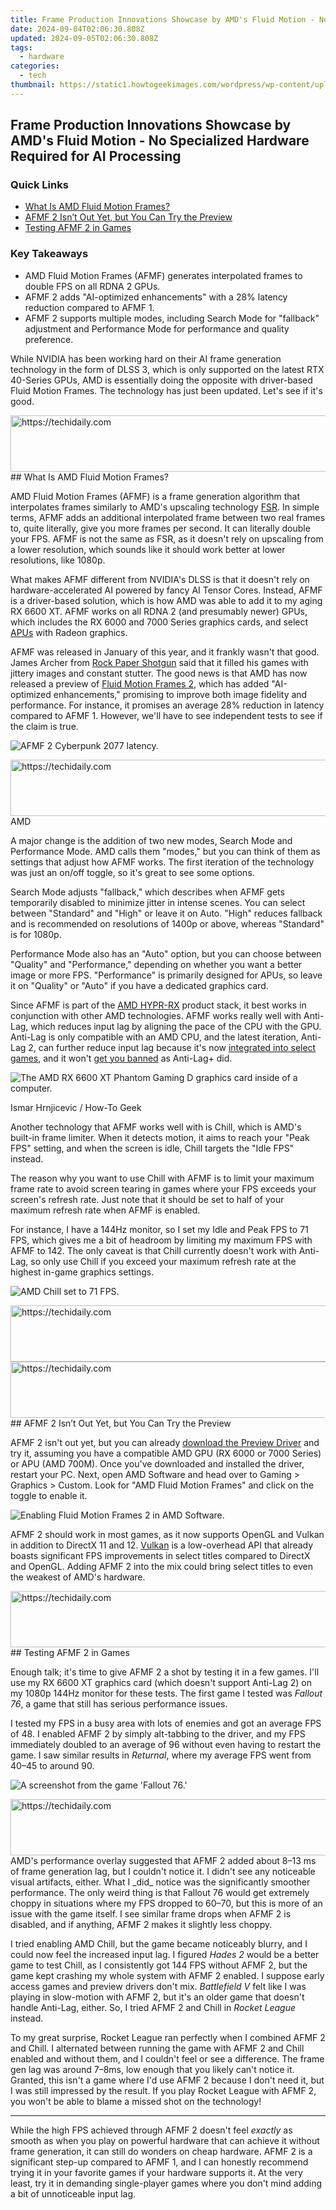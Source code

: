 ```yaml
---
title: Frame Production Innovations Showcase by AMD's Fluid Motion - No Specialized Hardware Required for AI Processing
date: 2024-09-04T02:06:30.808Z
updated: 2024-09-05T02:06:30.808Z
tags:
  - hardware
categories:
  - tech
thumbnail: https://static1.howtogeekimages.com/wordpress/wp-content/uploads/2024/08/an-amd-graphics-card-with-the-text-fluid-motion-frames-and-some-no-ai-icons-1.jpg
---
```


## Frame Production Innovations Showcase by AMD's Fluid Motion - No Specialized Hardware Required for AI Processing

### Quick Links

* [What Is AMD Fluid Motion Frames?](https://article-knowledge.techidaily.com/updated-is-auroras-hdr-enhancing-your-viewing-experience-for-2024/)
* [AFMF 2 Isn’t Out Yet, but You Can Try the Preview](https://fix-guide.techidaily.com/how-to-unbrick-a-dead-lava-blaze-2-pro-drfone-by-drfone-fix-android-problems-fix-android-problems/)
* [Testing AFMF 2 in Games](https://youtube-video-recordings.techidaily.com/new-constructing-a-custom-youtube-subscription-url/)

### Key Takeaways

* AMD Fluid Motion Frames (AFMF) generates interpolated frames to double FPS on all RDNA 2 GPUs.
* AFMF 2 adds "AI-optimized enhancements" with a 28% latency reduction compared to AFMF 1.
* AFMF 2 supports multiple modes, including Search Mode for "fallback" adjustment and Performance Mode for performance and quality preference.

 While NVIDIA has been working hard on their AI frame generation technology in the form of DLSS 3, which is only supported on the latest RTX 40-Series GPUs, AMD is essentially doing the opposite with driver-based Fluid Motion Frames. The technology has just been updated. Let's see if it's good.

<!-- affiliate ads begin -->
<a href="https://appsumo.8odi.net/c/5597632/2030381/7443" target="_top" id="2030381">
  <img src="//a.impactradius-go.com/display-ad/7443-2030381" border="0" alt="https://techidaily.com" width="728" height="90"/>
</a>
<img height="0" width="0" src="https://appsumo.8odi.net/i/5597632/2030381/7443" style="position:absolute;visibility:hidden;" border="0" />
<!-- affiliate ads end -->
##  What Is AMD Fluid Motion Frames?

 AMD Fluid Motion Frames (AFMF) is a frame generation algorithm that interpolates frames similarly to AMD's upscaling technology [FSR](https://review-topics.techidaily.com/how-to-update-iphone-xs-max-to-the-latest-iosipados-version-drfone-by-drfone-ios-system-repair-ios-system-repair/). In simple terms, AFMF adds an additional interpolated frame between two real frames to, quite literally, give you more frames per second. It can literally double your FPS. AFMF is not the same as FSR, as it doesn't rely on upscaling from a lower resolution, which sounds like it should work better at lower resolutions, like 1080p.

 What makes AFMF different from NVIDIA's DLSS is that it doesn't rely on hardware-accelerated AI powered by fancy AI Tensor Cores. Instead, AFMF is a driver-based solution, which is how AMD was able to add it to my aging RX 6600 XT. AFMF works on all RDNA 2 (and presumably newer) GPUs, which includes the RX 6000 and 7000 Series graphics cards, and select [APUs](https://youtube-videos.techidaily.com/diy-split-screen-video-tutorials-for-youtube-enthusiasts-for-2024/) with Radeon graphics.

 AFMF was released in January of this year, and it frankly wasn't that good. James Archer from [Rock Paper Shotgun](https://www.rockpapershotgun.com/should-you-bother-with-amd-fluid-motion-frames) said that it filled his games with jittery images and constant stutter. The good news is that AMD has now released a preview of [Fluid Motion Frames 2](https://community.amd.com/t5/gaming/amd-fluid-motion-frames-2-technical-preview-now-available/ba-p/697448/jump-to/first-unread-message), which has added "AI-optimized enhancements," promising to improve both image fidelity and performance. For instance, it promises an average 28% reduction in latency compared to AFMF 1\. However, we'll have to see independent tests to see if the claim is true.

![AFMF 2 Cyberpunk 2077 latency.](https://static1.howtogeekimages.com/wordpress/wp-content/uploads/2024/08/afmf-2-cyberpunk-2077-latency-chart3.png) 

<!-- affiliate ads begin -->
<a href="https://imp.i110150.net/c/5597632/924297/11305" target="_top" id="924297">
  <img src="//a.impactradius-go.com/display-ad/11305-924297" border="0" alt="https://techidaily.com" width="728" height="90"/>
</a>
<img height="0" width="0" src="https://imp.i110150.net/i/5597632/924297/11305" style="position:absolute;visibility:hidden;" border="0" />
<!-- affiliate ads end -->
AMD

 A major change is the addition of two new modes, Search Mode and Performance Mode. AMD calls them "modes," but you can think of them as settings that adjust how AFMF works. The first iteration of the technology was just an on/off toggle, so it's great to see some options.

 Search Mode adjusts "fallback," which describes when AFMF gets temporarily disabled to minimize jitter in intense scenes. You can select between "Standard" and "High" or leave it on Auto. "High" reduces fallback and is recommended on resolutions of 1400p or above, whereas "Standard" is for 1080p.

 Performance Mode also has an "Auto" option, but you can choose between "Quality" and "Performance," depending on whether you want a better image or more FPS. "Performance" is primarily designed for APUs, so leave it on "Quality" or "Auto" if you have a dedicated graphics card.

 Since AFMF is part of the [AMD HYPR-RX](https://www.amd.com/en/products/software/adrenalin/hypr-rx.html) product stack, it best works in conjunction with other AMD technologies. AFMF works really well with Anti-Lag, which reduces input lag by aligning the pace of the CPU with the GPU. Anti-Lag is only compatible with an AMD CPU, and the latest iteration, Anti-Lag 2, can further reduce input lag because it's now [integrated into select games](https://community.amd.com/t5/gaming/amd-radeon-anti-lag-2-technical-preview-now-available-in-counter/ba-p/686012), and it won't [get you banned](https://www.theverge.com/2023/10/14/23916966/cs2-counter-strike-2-anti-lag-plus-ban-amd-gpu-radeon-rx-7000) as Anti-Lag+ did.

![The AMD RX 6600 XT Phantom Gaming D graphics card inside of a computer.](https://static1.howtogeekimages.com/wordpress/wp-content/uploads/2024/04/rsz_img20240413025619.jpg) 

Ismar Hrnjicevic / How-To Geek

 Another technology that AFMF works well with is Chill, which is AMD's built-in frame limiter. When it detects motion, it aims to reach your "Peak FPS" setting, and when the screen is idle, Chill targets the "Idle FPS" instead.

 The reason why you want to use Chill with AFMF is to limit your maximum frame rate to avoid screen tearing in games where your FPS exceeds your screen's refresh rate. Just note that it should be set to half of your maximum refresh rate when AFMF is enabled.

 For instance, I have a 144Hz monitor, so I set my Idle and Peak FPS to 71 FPS, which gives me a bit of headroom by limiting my maximum FPS with AFMF to 142\. The only caveat is that Chill currently doesn't work with Anti-Lag, so only use Chill if you exceed your maximum refresh rate at the highest in-game graphics settings.

![AMD Chill set to 71 FPS.](https://static1.howtogeekimages.com/wordpress/wp-content/uploads/2024/08/chill.png) 

<!-- affiliate ads begin -->
<a href="https://imp.i357552.net/c/5597632/1030129/11832" target="_top" id="1030129">
  <img src="//a.impactradius-go.com/display-ad/11832-1030129" border="0" alt="https://techidaily.com" width="720" height="90"/>
</a>
<img height="0" width="0" src="https://imp.i357552.net/i/5597632/1030129/11832" style="position:absolute;visibility:hidden;" border="0" />
<!-- affiliate ads end -->
<!-- affiliate ads begin -->
<a href="https://aligracehair.sjv.io/c/5597632/1902278/19272" target="_top" id="1902278">
  <img src="//a.impactradius-go.com/display-ad/19272-1902278" border="0" alt="https://techidaily.com" width="728" height="90"/>
</a>
<img height="0" width="0" src="https://aligracehair.sjv.io/i/5597632/1902278/19272" style="position:absolute;visibility:hidden;" border="0" />
<!-- affiliate ads end -->
##  AFMF 2 Isn’t Out Yet, but You Can Try the Preview

 AFMF 2 isn't out yet, but you can already [download the Preview Driver](https://www.amd.com/en/resources/support-articles/release-notes/RN-RAD-WIN-AFMF2-TECH-Preview.html) and try it, assuming you have a compatible AMD GPU (RX 6000 or 7000 Series) or APU (AMD 700M). Once you've downloaded and installed the driver, restart your PC. Next, open AMD Software and head over to Gaming > Graphics > Custom. Look for "AMD Fluid Motion Frames" and click on the toggle to enable it.

![Enabling Fluid Motion Frames 2 in AMD Software.](https://static1.howtogeekimages.com/wordpress/wp-content/uploads/2024/08/enable-fmf.png) 

 AFMF 2 should work in most games, as it now supports OpenGL and Vulkan in addition to DirectX 11 and 12\. [Vulkan](https://tiktok-videos.techidaily.com/2024-approved-mastering-tiktok-update-your-video-framing/) is a low-overhead API that already boasts significant FPS improvements in select titles compared to DirectX and OpenGL. Adding AFMF 2 into the mix could bring select titles to even the weakest of AMD's hardware.

<!-- affiliate ads begin -->
<a href="https://appsumo.8odi.net/c/5597632/2075462/7443" target="_top" id="2075462">
  <img src="//a.impactradius-go.com/display-ad/7443-2075462" border="0" alt="https://techidaily.com" width="728" height="90"/>
</a>
<img height="0" width="0" src="https://appsumo.8odi.net/i/5597632/2075462/7443" style="position:absolute;visibility:hidden;" border="0" />
<!-- affiliate ads end -->
##  Testing AFMF 2 in Games

 Enough talk; it's time to give AFMF 2 a shot by testing it in a few games. I'll use my RX 6600 XT graphics card (which doesn't support Anti-Lag 2) on my 1080p 144Hz monitor for these tests. The first game I tested was _Fallout 76_, a game that still has serious performance issues.

 I tested my FPS in a busy area with lots of enemies and got an average FPS of 48\. I enabled AFMF 2 by simply alt-tabbing to the driver, and my FPS immediately doubled to an average of 96 without even having to restart the game. I saw similar results in _Returnal_, where my average FPS went from 40–45 to around 90.

![A screenshot from the game 'Fallout 76.'](https://static1.howtogeekimages.com/wordpress/wp-content/uploads/2024/08/f76.png) 

<!-- affiliate ads begin -->
<a href="https://appsumo.8odi.net/c/5597632/2087485/7443" target="_top" id="2087485">
  <img src="//a.impactradius-go.com/display-ad/7443-2087485" border="0" alt="https://techidaily.com" width="728" height="90"/>
</a>
<img height="0" width="0" src="https://appsumo.8odi.net/i/5597632/2087485/7443" style="position:absolute;visibility:hidden;" border="0" />
<!-- affiliate ads end -->
 AMD's performance overlay suggested that AFMF 2 added about 8–13 ms of frame generation lag, but I couldn't notice it. I didn't see any noticeable visual artifacts, either. What I _did_ notice was the significantly smoother performance. The only weird thing is that Fallout 76 would get extremely choppy in situations where my FPS dropped to 60–70, but this is more of an issue with the game itself. I see similar frame drops when AFMF 2 is disabled, and if anything, AFMF 2 makes it slightly less choppy.

 I tried enabling AMD Chill, but the game became noticeably blurry, and I could now feel the increased input lag. I figured _Hades 2_ would be a better game to test Chill, as I consistently got 144 FPS without AFMF 2, but the game kept crashing my whole system with AFMF 2 enabled. I suppose early access games and preview drivers don't mix. _Battlefield V_ felt like I was playing in slow-motion with AFMF 2, but it's an older game that doesn't handle Anti-Lag, either. So, I tried AFMF 2 and Chill in _Rocket League_ instead.

 To my great surprise, Rocket League ran perfectly when I combined AFMF 2 and Chill. I alternated between running the game with AFMF 2 and Chill enabled and without them, and I couldn't feel or see a difference. The frame gen lag was around 7–8ms, low enough that you likely can't notice it. Granted, this isn't a game where I'd use AFMF 2 because I don't need it, but I was still impressed by the result. If you play Rocket League with AFMF 2, you won't be able to blame a missed shot on the technology!

---

 While the high FPS achieved through AFMF 2 doesn't feel _exactly_ as smooth as when you play on powerful hardware that can achieve it without frame generation, it can still do wonders on cheap hardware. AFMF 2 is a significant step-up compared to AFMF 1, and I can honestly recommend trying it in your favorite games if your hardware supports it. At the very least, try it in demanding single-player games where you don't mind adding a bit of unnoticeable input lag.

<ins class="adsbygoogle"
     style="display:block"
     data-ad-format="autorelaxed"
     data-ad-client="ca-pub-7571918770474297"
     data-ad-slot="1223367746"></ins>



<ins class="adsbygoogle"
     style="display:block"
     data-ad-client="ca-pub-7571918770474297"
     data-ad-slot="8358498916"
     data-ad-format="auto"
     data-full-width-responsive="true"></ins>



